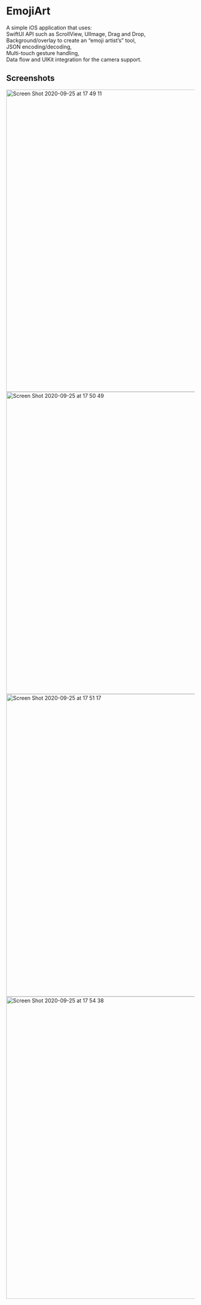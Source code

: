 # EmojiArt

A simple iOS application that uses:  
SwiftUI API such as ScrollView, UIImage, Drag and Drop,   
Background/overlay to create an “emoji artist’s” tool,  
JSON encoding/decoding,   
Multi-touch gesture handling,  
Data flow and UIKit integration for the camera support.

## Screenshots

<img width="807" alt="Screen Shot 2020-09-25 at 17 49 11" src="https://user-images.githubusercontent.com/45317395/94282334-5f578e80-ff58-11ea-84ee-7938ff56110f.png">

<img width="807" alt="Screen Shot 2020-09-25 at 17 50 49" src="https://user-images.githubusercontent.com/45317395/94282343-61b9e880-ff58-11ea-8c0d-27255c3c3f53.png">

<img width="808" alt="Screen Shot 2020-09-25 at 17 51 17" src="https://user-images.githubusercontent.com/45317395/94282346-6383ac00-ff58-11ea-9027-0107260c82dc.png">

<img width="807" alt="Screen Shot 2020-09-25 at 17 54 38" src="https://user-images.githubusercontent.com/45317395/94282351-65e60600-ff58-11ea-98e6-d50f9c53aba5.png">
